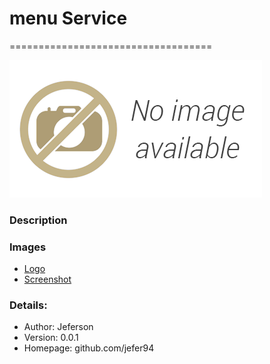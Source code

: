 # menu Service
===================================

![menu-popover](images/popover.png)

### Description




### Images
- [Logo](images/logo.png)
- [Screenshot](images/screenshot01.png)


### Details:

- Author: Jeferson
- Version: 0.0.1
- Homepage: github.com/jefer94
